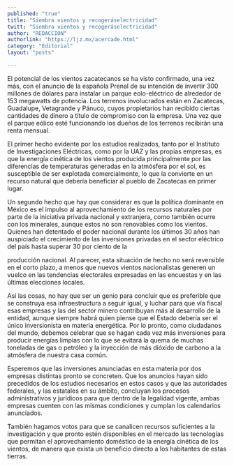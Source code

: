 ```yaml
---
published: "true"
title: "Siembra vientos y recogeráselectricidad"
twitt: "Siembra vientos y recogeráselectricidad"
author: "REDACCION"
authorlink: "https://ljz.mx/acercade.html"
category: "Editorial"
layout: "posts"

---
```



  El potencial de los vientos zacatecanos se ha visto confirmado, una vez más, con el anuncio de la española Prenal de su intención de invertir 300 millones de dólares para instalar un parque eolo-eléctrico de alrededor de 153 megawatts de potencia. Los terrenos involucrados están en Zacatecas, Guadalupe, Vetagrande y Pánuco, cuyos propietarios han recibido ciertas cantidades de dinero a título de compromiso con la empresa. Una vez que el parque eólico esté funcionando los dueños de los terrenos recibirán una renta mensual.



  El primer hecho evidente por los estudios realizados, tanto por el Instituto de Investigaciones Eléctricas, como por la UAZ y las propias empresas, es que la energía cinética de los vientos producida principalmente por las diferencias de temperaturas generadas en la atmósfera por el sol, es susceptible de ser explotada comercialmente, lo que la convierte en un recurso natural que debería beneficiar al pueblo de Zacatecas en primer lugar.



  Un segundo hecho que hay que considerar es que la política dominante en México es el impulso al aprovechamiento de los recursos naturales por parte de la iniciativa privada nacional y extranjera, como también ocurre con los minerales, aunque estos no son renovables como los vientos. Quienes han detentado el poder nacional durante los últimos 30 años han auspiciado el crecimiento de las inversiones privadas en el sector eléctrico del país hasta superar 30 por ciento de la



  producción nacional. Al parecer, esta situación de hecho no será reversible en el corto plazo, a menos que nuevos vientos nacionalistas generen un vuelco en las tendencias electorales expresadas en las encuestas y en las últimas elecciones locales.



  Así las cosas, no hay que ser un genio para concluir que es preferible que se construya esa infraestructura a seguir igual, y luchar para que vía fiscal esas empresas y las del sector minero contribuyan más al desarrollo de la entidad, aunque siempre habrá quien piense que el Estado debería ser el único inversionista en materia energética. Por lo pronto, como ciudadanos del mundo, debemos celebrar que se hagan cada vez más inversiones para producir energías limpias con lo que se evitará la quema de muchas toneladas de gas o petróleo y la inyección de más dióxido de carbono a la atmósfera de nuestra casa común.



  Esperemos que las inversiones anunciadas en esta materia por dos empresas distintas pronto se concreten. Que los anuncios hayan sido precedidos de los estudios necesarios en estos casos y que las autoridades federales, y las estatales en su ámbito, concluyan los procesos administrativos y jurídicos para que dentro de la legalidad vigente, ambas empresas cuenten con las mismas condiciones y cumplan los calendarios anunciados.



  También hagamos votos para que se canalicen recursos suficientes a la investigación y que pronto estén disponibles en el mercado las tecnologías que permitan el aprovechamiento doméstico de la energía cinética de los vientos, de manera que exista un beneficio directo a los habitantes de estas tierras.

